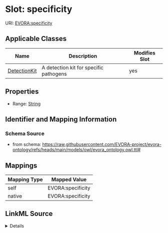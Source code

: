

# Slot: specificity



URI: [EVORA:specificity](https://raw.githubusercontent.com/EVORA-project/evora-ontology/refs/heads/main/models/owl/evora_ontology.owl.ttl#specificity)



<!-- no inheritance hierarchy -->





## Applicable Classes

| Name | Description | Modifies Slot |
| --- | --- | --- |
| [DetectionKit](DetectionKit.md) | A detection kit for specific pathogens |  yes  |







## Properties

* Range: [String](String.md)





## Identifier and Mapping Information







### Schema Source


* from schema: https://raw.githubusercontent.com/EVORA-project/evora-ontology/refs/heads/main/models/owl/evora_ontology.owl.ttl#




## Mappings

| Mapping Type | Mapped Value |
| ---  | ---  |
| self | EVORA:specificity |
| native | EVORA:specificity |




## LinkML Source

<details>
```yaml
name: specificity
from_schema: https://raw.githubusercontent.com/EVORA-project/evora-ontology/refs/heads/main/models/owl/evora_ontology.owl.ttl#
rank: 1000
alias: specificity
domain_of:
- Detection Kit
range: string

```
</details>